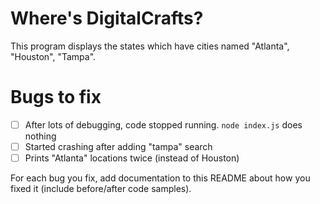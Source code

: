 # Where's DigitalCrafts?

This program displays the states which have cities named "Atlanta", "Houston", "Tampa".

# Bugs to fix

- [ ] After lots of debugging, code stopped running. `node index.js` does nothing
- [ ] Started crashing after adding "tampa" search
- [ ] Prints "Atlanta" locations twice (instead of Houston)

For each bug you fix, add documentation to this README about how you fixed it (include before/after code samples).
